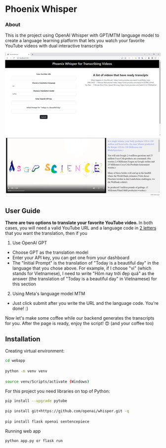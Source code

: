 # Phoenix Whisper

### About
This is the project using OpenAI Whisper with GPT/MTM language model to create a language learning platform that lets you watch your favorite YouTube videos with dual interactive transcripts

![Home page](home_page.png)
![App Interface](transcript.png)

## User Guide
<b> There are two options to translate your favorite YouTube video. </b>In both cases, you will need a valid YouTube URL and a language code in [2 letters](https://www.andiamo.co.uk/resources/iso-language-codes/) that you want the translation, then if you 
1. Use OpenAI GPT
  - Choose GPT as the translation model
  - Enter your API key, you can get one from your dashboard
  - The "Initial Prompt" is the translation of "Today is a beautiful day" in the language that you chose above. For example, if I choose "vi" (which stands for Vietnamese), I need to write "Hôm nay trời đẹp quá" as the answer (the translation of "Today is a beautiful day" in Vietnamese) for this section
2. Using Meta's language model MTM
  - Just click submit after you write the URL and the language code. You're done! :)

Now let's make some coffee while our backend generates the transcripts for you. After the page is ready, enjoy the script! :heart_eyes: (and your coffee too)
## Installation

Creating virtual environment:
```bash
cd webapp

python -m venv venv

source venv/Scripts/activate (Windows)
```
For this project you need libraries on top of Python:
```bash
pip install --upgrade pytube 

pip install git+https://github.com/openai/whisper.git -q

pip install flask openai sentencepiece
```

Running web app
```bash
python app.py or flask run
```

